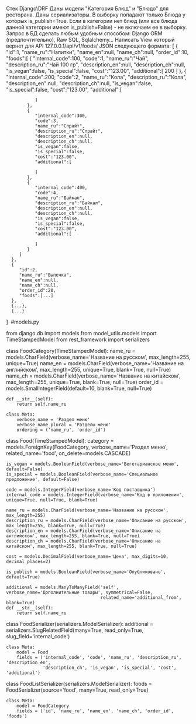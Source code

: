 Стек Django\DRF
Даны модели "Категория Блюд" и "Блюдо" для ресторана.
Даны сериализаторы.
В выборку попадают только Блюда у которых is_publish=True.
Если в категории нет блюд (или все блюда данной категории имеют is_publish=False) - не включаем ее в выборку.
Запрос в БД сделать любым удобным способом:
Django ORM (предпочтительно), Raw SQL, Sqlalchemy…
Написать View который вернет для API 127.0.0.1/api/v1/foods/
JSON следующего формата:
[
      {
         "id":1,
         "name_ru":"Напитки",
         "name_en":null,
         "name_ch":null,
         "order_id":10,
         "foods":[
            {
               "internal_code":100,
               "code":1,
               "name_ru":"Чай",
               "description_ru":"Чай 100 гр",
               "description_en":null,
               "description_ch":null,
               "is_vegan":false,
               "is_special":false,
               "cost":"123.00",
               "additional":[
                  200
               ]
            },
            {
               "internal_code":200,
               "code":2,
               "name_ru":"Кола",
               "description_ru":"Кола",
               "description_en":null,
               "description_ch":null,
               "is_vegan":false,
               "is_special":false,
               "cost":"123.00",
               "additional":[
                  
               ]
            },
            {
               "internal_code":300,
               "code":3,
               "name_ru":"Спрайт",
               "description_ru":"Спрайт",
               "description_en":null,
               "description_ch":null,
               "is_vegan":false,
               "is_special":false,
               "cost":"123.00",
               "additional":[
                  
               ]
            },
            {
               "internal_code":400,
               "code":4,
               "name_ru":"Байкал",
               "description_ru":"Байкал",
               "description_en":null,
               "description_ch":null,
               "is_vegan":false,
               "is_special":false,
               "cost":"123.00",
               "additional":[
                  
               ]
            }
         ]
      },
      {
         "id":2,
         "name_ru":"Выпечка",
         "name_en":null,
         "name_ch":null,
         "order_id":20,
         "foods":[...]
      },
      {...},
      {...}
   ]
​
#models.py

from django.db import models
from model_utils.models import TimeStampedModel
from rest_framework import serializers


class FoodCategory(TimeStampedModel):
    name_ru = models.CharField(verbose_name='Название на русском', max_length=255, unique=True)
    name_en = models.CharField(verbose_name='Название на английском', max_length=255,
                               unique=True, blank=True, null=True)
    name_ch = models.CharField(verbose_name='Название на китайском', max_length=255,
                               unique=True, blank=True, null=True)
    order_id = models.SmallIntegerField(default=10, blank=True, null=True)

    def __str__(self):
        return self.name_ru

    class Meta:
        verbose_name = 'Раздел меню'
        verbose_name_plural = 'Разделы меню'
        ordering = ('name_ru', 'order_id')
        

class Food(TimeStampedModel):
    category = models.ForeignKey(FoodCategory, verbose_name='Раздел меню',
                                 related_name='food', on_delete=models.CASCADE)

    is_vegan = models.BooleanField(verbose_name='Вегетарианское меню', default=False)
    is_special = models.BooleanField(verbose_name='Специальное предложение', default=False)

    code = models.IntegerField(verbose_name='Код поставщика')
    internal_code = models.IntegerField(verbose_name='Код в приложении', unique=True, null=True, blank=True)

    name_ru = models.CharField(verbose_name='Название на русском', max_length=255)
    description_ru = models.CharField(verbose_name='Описание на русском', max_length=255, blank=True, null=True)
    description_en = models.CharField(verbose_name='Описание на английском', max_length=255, blank=True, null=True)
    description_ch = models.CharField(verbose_name='Описание на китайском', max_length=255, blank=True, null=True)

    cost = models.DecimalField(verbose_name='Цена', max_digits=10, decimal_places=2)
    
    is_publish = models.BooleanField(verbose_name='Опубликовано', default=True)
    
    additional = models.ManyToManyField('self', verbose_name='Дополнительные товары', symmetrical=False,
                                        related_name='additional_from', blank=True)
    def __str__(self):
        return self.name_ru
        
        
class FoodSerializer(serializers.ModelSerializer):
    additional = serializers.SlugRelatedField(many=True, read_only=True, slug_field='internal_code')

    class Meta:
        model = Food
        fields = ('internal_code', 'code', 'name_ru', 'description_ru', 'description_en',
                  'description_ch', 'is_vegan', 'is_special', 'cost', 'additional')


class FoodListSerializer(serializers.ModelSerializer):
    foods = FoodSerializer(source='food', many=True, read_only=True)

    class Meta:
        model = FoodCategory
        fields = ('id', 'name_ru', 'name_en', 'name_ch', 'order_id', 'foods')
